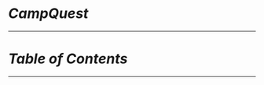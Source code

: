 # ***CampQuest***
----------------------------------------------------------------------------
# ***Table of Contents***
----------------------------------------------------------------------------
